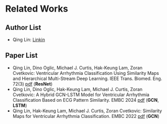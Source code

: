 # Related Works

## Author List

- Qing Lin: [Linkin](https://www.linkedin.com/in/qing-lin-55946918b/)

## Paper List

- Qing Lin, Dino Oglic, Michael J. Curtis, Hak-Keung Lam, Zoran Cvetkovic: Ventricular Arrhythmia Classification Using Similarity Maps and Hierarchical Multi-Stream Deep Learning. IEEE Trans. Biomed. Eng. 72(3) [pdf](../pdf/Ventricular_Arrhythmia_Classification_Using_Similarity_Maps_and_Hierarchical_Multi-Stream_Deep_Learning.pdf) (**ResNet**)
- Qing Lin, Dino Oglic, Hak-Keung Lam, Michael J. Curtis, Zoran Cvetkovic: A Hybrid GCN-LSTM Model for Ventricular Arrhythmia Classification Based on ECG Pattern Similarity. EMBC 2024 [pdf](../pdf/A_Hybrid_GCN-LSTM_Model_for_Ventricular_Arrhythmia_Classification_Based_on_ECG_Pattern_Similarity.pdf) (**GCN**, **LSTM**)
- Qing Lin, Hak-Keung Lam, Michael J. Curtis, Zoran Cvetkovic: Similarity Maps for Ventricular Arrhythmia Classification. EMBC 2022 [pdf](../pdf/Similarity_Maps_for_Ventricular_Arrhythmia_Classification.pdf) (**GCN**)
